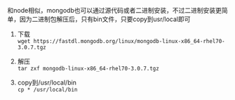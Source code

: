 和node相似，mongodb也可以通过源代码或者二进制安装，不过二进制安装更简单，因为二进制包解压后，只有bin文件，只要copy到usr/local即可  

1. 下载  
`wget https://fastdl.mongodb.org/linux/mongodb-linux-x86_64-rhel70-3.0.7.tgz`  

2. 解压   
`tar zxf mongodb-linux-x86_64-rhel70-3.0.7.tgz`  

3. copy到/usr/local/bin  
`cp * /usr/local/bin`
